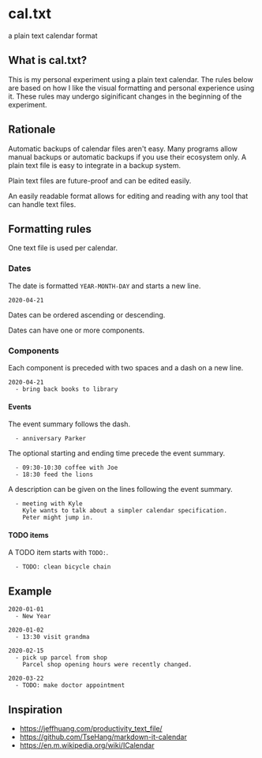# cal.txt
a plain text calendar format

## What is cal.txt?
This is my personal experiment using a plain text calendar. The rules below are
based on how I like the visual formatting and personal experience using it.
These rules may undergo siginificant changes in the beginning of the
experiment.

## Rationale

Automatic backups of calendar files aren't easy. Many programs allow manual
backups or automatic backups if you use their ecosystem only. A plain text file
is easy to integrate in a backup system.

Plain text files are future-proof and can be edited easily.

An easily readable format allows for editing and reading with any tool that can handle text files.

## Formatting rules
One text file is used per calendar.

### Dates
The date is formatted `YEAR-MONTH-DAY` and starts a new line.

    2020-04-21

Dates can be ordered ascending or descending.

Dates can have one or more components.

### Components
Each component is preceded with two spaces and a dash on a new line.

    2020-04-21
      - bring back books to library

#### Events
The event summary follows the dash.

      - anniversary Parker

The optional starting and ending time precede the event summary.

      - 09:30-10:30 coffee with Joe
      - 18:30 feed the lions

A description can be given on the lines following the event summary.

      - meeting with Kyle
        Kyle wants to talk about a simpler calendar specification.
        Peter might jump in.

#### TODO items
A TODO item starts with `TODO:`.

      - TODO: clean bicycle chain

## Example

    2020-01-01
      - New Year

    2020-01-02
      - 13:30 visit grandma

    2020-02-15
      - pick up parcel from shop
        Parcel shop opening hours were recently changed.

    2020-03-22
      - TODO: make doctor appointment

## Inspiration
- https://jeffhuang.com/productivity_text_file/
- https://github.com/TseHang/markdown-it-calendar
- https://en.m.wikipedia.org/wiki/ICalendar
